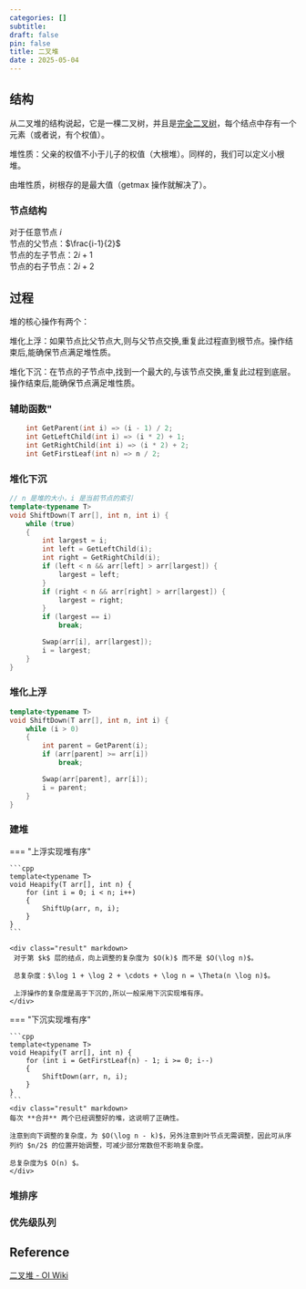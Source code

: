 ```yaml
---
categories: []
subtitle: 
draft: false
pin: false
title: 二叉堆
date : 2025-05-04
---
```


## 结构

从二叉堆的结构说起，它是一棵二叉树，并且是[完全二叉树](https://en.wikipedia.org/wiki/Binary_tree#:~:text=A%20perfect%20binary%20tree%20is,is%20a%20full%20binary%20tree.)，每个结点中存有一个元素（或者说，有个权值）。

堆性质：父亲的权值不小于儿子的权值（大根堆）。同样的，我们可以定义小根堆。

由堆性质，树根存的是最大值（getmax 操作就解决了）。

### 节点结构

对于任意节点 $i$  
节点的父节点：$\frac{i-1}{2}$  
节点的左子节点：$2i+1$  
节点的右子节点：$2i+2$

## 过程

堆的核心操作有两个：

堆化上浮：如果节点比父节点大,则与父节点交换,重复此过程直到根节点。操作结束后,能确保节点满足堆性质。

堆化下沉：在节点的子节点中,找到一个最大的,与该节点交换,重复此过程到底层。操作结束后,能确保节点满足堆性质。

### 辅助函数" 

```cpp  
	int GetParent(int i) => (i - 1) / 2;  
	int GetLeftChild(int i) => (i * 2) + 1;  
	int GetRightChild(int i) => (i * 2) + 2;  
	int GetFirstLeaf(int n) => n / 2;  
```  

### 堆化下沉

```cpp  
// n 是堆的大小，i 是当前节点的索引  
template<typename T>  
void ShiftDown(T arr[], int n, int i) {  
	while (true)  
	{  
		int largest = i;  
		int left = GetLeftChild(i);  
		int right = GetRightChild(i);  
		if (left < n && arr[left] > arr[largest]) {  
			largest = left;  
		}  
		if (right < n && arr[right] > arr[largest]) {  
			largest = right;  
		}  
		if (largest == i)  
			break;

		Swap(arr[i], arr[largest]);
		i = largest;
	}
}
```
	
### 堆化上浮 

```cpp  
template<typename T>  
void ShiftDown(T arr[], int n, int i) {  
	while (i > 0)  
	{  
		int parent = GetParent(i);  
		if (arr[parent] >= arr[i])  
			break;

		Swap(arr[parent], arr[i]);
		i = parent;                    
	}
}
```

### 建堆

=== "上浮实现堆有序"  

	```cpp  
	template<typename T>  
	void Heapify(T arr[], int n) {  
		for (int i = 0; i < n; i++)  
		{  
			ShiftUp(arr, n, i);  
		}  
	}  
	```  
	
	<div class="result" markdown>  
	 对于第 $k$ 层的结点，向上调整的复杂度为 $O(k)$ 而不是 $O(\log n)$。

	 总复杂度：$\log 1 + \log 2 + \cdots + \log n = \Theta(n \log n)$。

	 上浮操作的复杂度是高于下沉的,所以一般采用下沉实现堆有序。
	</div>
	
=== "下沉实现堆有序"  

	```cpp  
	template<typename T>  
	void Heapify(T arr[], int n) {  
		for (int i = GetFirstLeaf(n) - 1; i >= 0; i--)  
		{  
			ShiftDown(arr, n, i);  
		}  
	}  
	```  
	<div class="result" markdown>  
	每次 **合并** 两个已经调整好的堆，这说明了正确性。

	注意到向下调整的复杂度，为 $O(\log n - k)$，另外注意到叶节点无需调整，因此可从序列约 $n/2$ 的位置开始调整，可减少部分常数但不影响复杂度。

	总复杂度为$ O(n) $。
	</div>

### 堆排序

### 优先级队列

## Reference

[二叉堆 - OI Wiki](https://oi-wiki.org/ds/binary-heap/)
